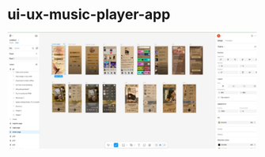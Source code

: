 # ui-ux-music-player-app
![image alt](https://github.com/shahana-04/ui-ux-music-player-app/blob/a33e1162f2fc2b3e29296dbb51b0201a9109667c/1.jpg)
